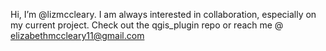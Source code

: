 Hi, I’m @lizmccleary. I am always interested in collaboration, especially on my current project. Check out the qgis_plugin repo or reach me @ elizabethmccleary11@gmail.com 

<!---
lizmccleary/lizmccleary is a ✨ special ✨ repository because its `README.md` (this file) appears on your GitHub profile.
You can click the Preview link to take a look at your changes.
--->
